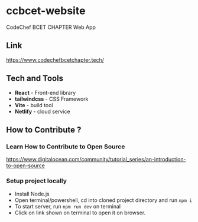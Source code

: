 # ccbcet-website
CodeChef BCET CHAPTER Web App

## Link

https://www.codechefbcetchapter.tech/

## Tech and Tools

+ **React** - Front-end library
+ **tailwindcss** - CSS Framework
+ **Vite** - build tool
+ **Netlify** - cloud service

## How to Contribute ?

### Learn How to Contribute to Open Source

https://www.digitalocean.com/community/tutorial_series/an-introduction-to-open-source

### Setup project locally
+ Install Node.js
+ Open terminal/powershell, cd into cloned project directory and
run ```npm i ```
+ To start server, run ```npm run dev``` on terminal
+ Click on link shown on terminal to open it on browser.
